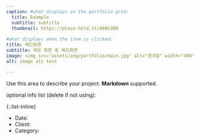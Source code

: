 ```yaml
---
caption: #what displays in the portfolio grid:
  title: Example
  subtitle: subtitle
  thumbnail: https://place-hold.it/400x300
  
#what displays when the item is clicked:
title: 메인화면
subtitle: 게임 화면 중 메인화면
image: <img src="assets/img/portfolio/main.jpg" alt="썸네일" width="400" height="300">
alt: image alt text

---
```

Use this area to describe your project. **Markdown** supported.

optional info list (delete if not using):

{:.list-inline} 
- Date: 
- Client: 
- Category: 

